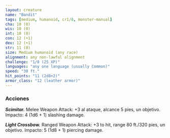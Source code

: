 ```yaml
---
layout: creature
name: "Bandit"
tags: [medium, humanoid, cr1/8, monster-manual]
cha: 10 (0)
wis: 10 (0)
int: 10 (0)
con: 12 (+1)
dex: 12 (+1)
str: 11 (0)
size: Medium humanoid (any race)
alignment: any non-lawful alignment
challenge: "1/8 (25 XP)"
languages: "any one language (usually Common)"
speed: "30 ft."
hit_points: "11 (2d8+2)"
armor_class: "12 (leather armor)"
---
```


### Acciones

***Scimitar.*** Melee Weapon Attack: +3 al ataque, alcance 5 pies, un objetivo. Impacto: 4 (1d6 + 1) slashing damage.

***Light Crossbow.*** Ranged Weapon Attack: +3 to hit, range 80 ft./320 pies, un objetivo. Impacto: 5 (1d8 + 1) piercing damage.